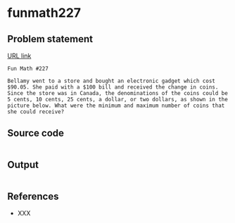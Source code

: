 # funmath227

## Problem statement

[URL link](https://www.linkedin.com/feed/update/urn:li:activity:7206853346815623169?utm_source=share&utm_medium=member_desktop)

```text
Fun Math #227

Bellamy went to a store and bought an electronic gadget which cost $90.05. She paid with a $100 bill and received the change in coins. Since the store was in Canada, the denominations of the coins could be 5 cents, 10 cents, 25 cents, a dollar, or two dollars, as shown in the picture below. What were the minimum and maximum number of coins that she could receive?
```

## Source code

```rust

```

## Output

```text

```

## References

  - XXX
